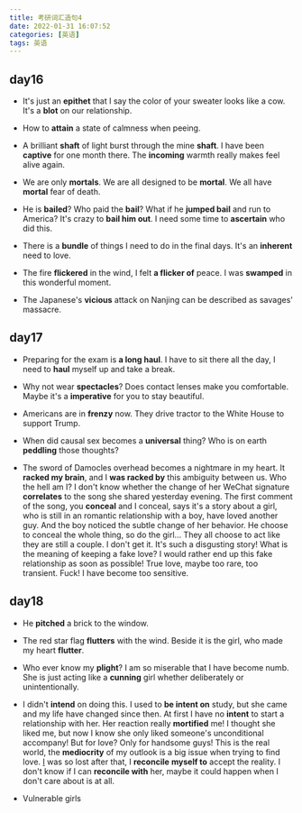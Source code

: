 ```yaml
---
title: 考研词汇造句4
date: 2022-01-31 16:07:52
categories: [英语]
tags: 英语
---
```


## day16

+ It's just an **epithet** that I say the color of your sweater looks like a cow. It's a **blot** on our relationship.

+ How to **attain** a state of calmness when peeing.

+ A brilliant **shaft** of light burst through the mine **shaft**. I have been **captive** for one month there. The **incoming** warmth really makes feel alive again.

+ We are only **mortals**. We are all designed to be **mortal**. We all have **mortal** fear of death.

+ He is **bailed**? Who paid the **bail**? What if he **jumped bail** and run to America? It's crazy to **bail him out**. I need some time to **ascertain** who did this.

+ There is a **bundle** of things I need to do in the final days. It's an **inherent** need to love.

+ The fire **flickered** in the wind, I felt **a flicker of** peace. I was **swamped** in this wonderful moment.

+ The Japanese's **vicious** attack on Nanjing can be described as savages' massacre.

## day17

+ Preparing for the exam is **a long haul**. I have to sit there all the day, I need to **haul** myself up and take a break.

+ Why not wear **spectacles**? Does contact lenses make you comfortable. Maybe it's a **imperative** for you to stay beautiful.

+ Americans are in **frenzy** now. They drive tractor to the White House to support Trump.

+ When did causal sex becomes a **universal** thing? Who is on earth **peddling** those thoughts?

+ The sword of Damocles overhead becomes a nightmare in my heart. It **racked my brain**, and I **was racked by** this ambiguity between us. Who the hell am I? I don't know whether the change of her WeChat signature **correlates** to the song she shared yesterday evening. The first comment of the song, you **conceal** and I conceal, says it's a story about a girl, who is still in an romantic relationship with a boy, have loved another guy. And the boy noticed the subtle change of her behavior. He choose to conceal the whole thing, so do the girl... They all choose to act like they are still a couple. I don't get it. It's such a disgusting story! What is the meaning of keeping a fake love? I would rather end up this fake relationship as soon as possible! True love, maybe too rare, too transient. Fuck! I have become too sensitive.

## day18

+ He **pitched** a brick to the window.

+ The red star flag **flutters** with the wind. Beside it is the girl, who made my heart **flutter**.

+ Who ever know my **plight**? I am so miserable that I have become numb. She is just acting like a **cunning** girl whether deliberately or unintentionally.

+ I didn't **intend** on doing this. I used to **be intent on** study, but she came and my life have changed since then. At first I have no **intent** to start a relationship with her. Her reaction really **mortified** me! I thought she liked me, but now I know she only liked someone's unconditional accompany! But for love? Only for handsome guys! This is the real world, the **mediocrity** of my outlook is a big issue when trying to find love. [I](http://I.am) was so lost after that, I **reconcile** **myself to** accept the reality. I don't know if I can **reconcile with** her, maybe it could happen when I don't care about is at all.

+ Vulnerable girls